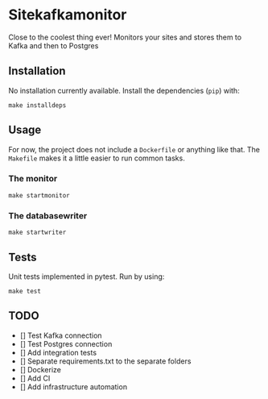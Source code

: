 # Sitekafkamonitor

Close to the coolest thing ever! Monitors your sites and stores them to Kafka and then to Postgres

## Installation

No installation currently available. Install the dependencies (`pip`) with:
```shell
make installdeps
```

## Usage

For now, the project does not include a `Dockerfile` or anything like that. The `Makefile` makes it a little easier to run common tasks. 

### The monitor

```shell
make startmonitor
```

### The databasewriter

```shell
make startwriter
```

## Tests

Unit tests implemented in pytest. Run by using:

```shell
make test
```

## TODO

- [] Test Kafka connection
- [] Test Postgres connection
- [] Add integration tests
- [] Separate requirements.txt to the separate folders
- [] Dockerize
- [] Add CI
- [] Add infrastructure automation

